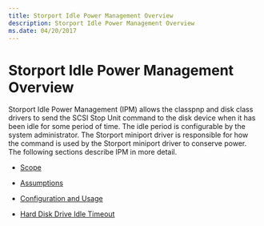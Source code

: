 ```yaml
---
title: Storport Idle Power Management Overview
description: Storport Idle Power Management Overview
ms.date: 04/20/2017
---
```


# Storport Idle Power Management Overview

Storport Idle Power Management (IPM) allows the classpnp and disk class drivers to send the SCSI Stop Unit command to the disk device when it has been idle for some period of time. The idle period is configurable by the system administrator. The Storport miniport driver is responsible for how the command is used by the Storport miniport driver to conserve power. The following sections describe IPM in more detail.

- [Scope](ipm-scope.md)

- [Assumptions](ipm-assumptions.md)

- [Configuration and Usage](ipm-configuration-and-usage.md)

- [Hard Disk Drive Idle Timeout](ipm-hard-disk-drive-idle-timeout.md)
